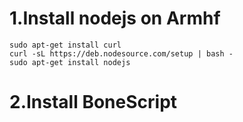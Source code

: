 # 1.Install nodejs on Armhf

    sudo apt-get install curl
    curl -sL https://deb.nodesource.com/setup | bash -
    sudo apt-get install nodejs

# 2.Install BoneScript

    
